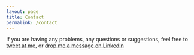 ```yaml
---
layout: page
title: Contact
permalink: /contact
---
```


If you are having any problems, any questions or suggestions, feel free to [tweet at me](https://twitter.com/intent/tweet?text=%40pranavgaikwad), or [drop me a message on LinkedIn](https://linkedin.com/in/pranavgaikwad/)
